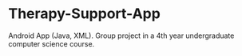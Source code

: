 # Therapy-Support-App
Android App (Java, XML). Group project in a 4th year undergraduate computer science course. 
